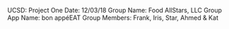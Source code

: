 UCSD: Project One
Date: 12/03/18
Group Name: Food AllStars, LLC
Group App Name: bon appéEAT
Group Members: Frank, Iris, Star, Ahmed & Kat